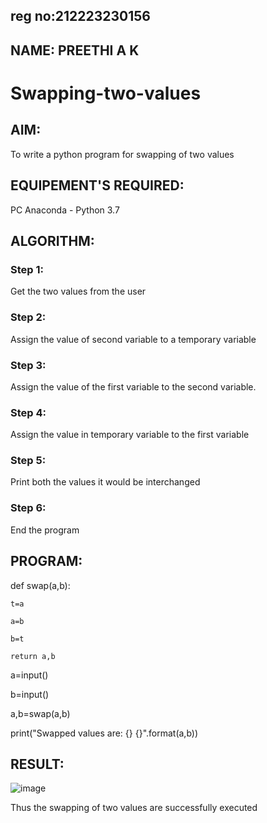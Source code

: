 ## reg no:212223230156
## NAME: PREETHI A K
# Swapping-two-values
## AIM:
To write a python program for swapping of two values
## EQUIPEMENT'S REQUIRED: 
PC
Anaconda - Python 3.7
## ALGORITHM: 
### Step 1:
Get the two values from the user
### Step 2: 
Assign the value of second variable to a temporary variable 
### Step 3: 
Assign the value of the first variable to the second variable.
### Step 4:  
Assign the value in temporary variable to the first variable
### Step 5: 
Print both the values it would be interchanged
### Step 6: 
End the program
## PROGRAM:
def swap(a,b):

    t=a
    
    a=b
    
    b=t
    
    return a,b
    
a=input()

b=input()

a,b=swap(a,b)

print("Swapped values are: {} {}".format(a,b))




## RESULT:
![image](https://github.com/user-attachments/assets/a93cd2c5-15cd-4f2f-97e6-09559747830b)


Thus the swapping of two values are successfully executed




